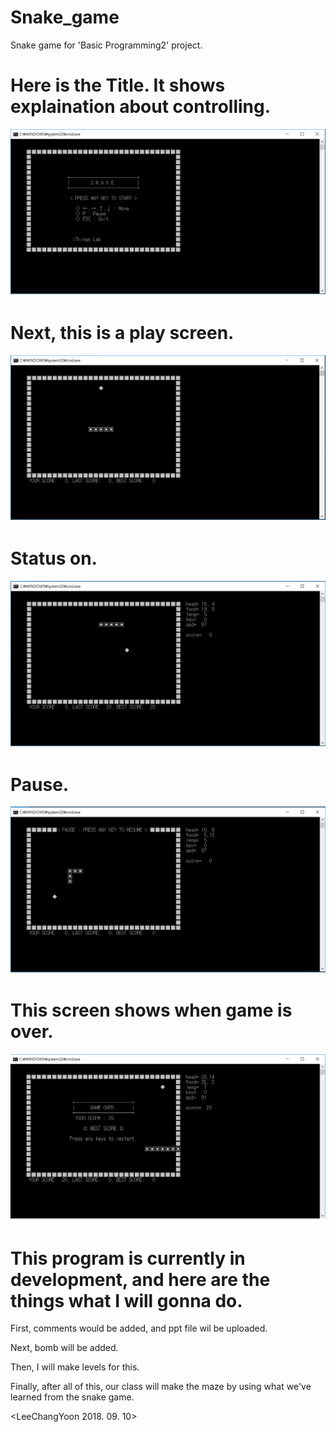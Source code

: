 # Snake_game
Snake game for 'Basic Programming2' project.

Here is the Title. It shows explaination about controlling.
===
![](Snake_Game_Title.png)

Next, this is a play screen.
===
![](Snake_Game_Main.png)

Status on.
===
![](Snake_Game_Status.png)

Pause.
===
![](Snake_Game_Pause.png)

This screen shows when game is over.
===
![](Snake_Game_Gameover.png)

This program is currently in development, and here are the things what I will gonna do.
===

First, comments would be added, and ppt file wil be uploaded.

Next, bomb will be added.

Then, I will make levels for this.

Finally, after all of this, our class will make the maze by using what we've learned from the snake game.

<LeeChangYoon 2018. 09. 10>
